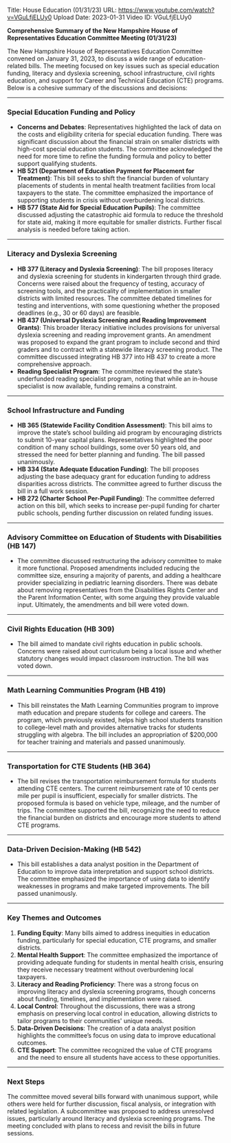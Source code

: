 Title: House Education (01/31/23)
URL: https://www.youtube.com/watch?v=VGuLfjELUy0
Upload Date: 2023-01-31
Video ID: VGuLfjELUy0

**Comprehensive Summary of the New Hampshire House of Representatives Education Committee Meeting (01/31/23)**

The New Hampshire House of Representatives Education Committee convened on January 31, 2023, to discuss a wide range of education-related bills. The meeting focused on key issues such as special education funding, literacy and dyslexia screening, school infrastructure, civil rights education, and support for Career and Technical Education (CTE) programs. Below is a cohesive summary of the discussions and decisions:

---

### **Special Education Funding and Policy**
- **Concerns and Debates**: Representatives highlighted the lack of data on the costs and eligibility criteria for special education funding. There was significant discussion about the financial strain on smaller districts with high-cost special education students. The committee acknowledged the need for more time to refine the funding formula and policy to better support qualifying students.
- **HB 521 (Department of Education Payment for Placement for Treatment)**: This bill seeks to shift the financial burden of voluntary placements of students in mental health treatment facilities from local taxpayers to the state. The committee emphasized the importance of supporting students in crisis without overburdening local districts.
- **HB 577 (State Aid for Special Education Pupils)**: The committee discussed adjusting the catastrophic aid formula to reduce the threshold for state aid, making it more equitable for smaller districts. Further fiscal analysis is needed before taking action.

---

### **Literacy and Dyslexia Screening**
- **HB 377 (Literacy and Dyslexia Screening)**: The bill proposes literacy and dyslexia screening for students in kindergarten through third grade. Concerns were raised about the frequency of testing, accuracy of screening tools, and the practicality of implementation in smaller districts with limited resources. The committee debated timelines for testing and interventions, with some questioning whether the proposed deadlines (e.g., 30 or 60 days) are feasible.
- **HB 437 (Universal Dyslexia Screening and Reading Improvement Grants)**: This broader literacy initiative includes provisions for universal dyslexia screening and reading improvement grants. An amendment was proposed to expand the grant program to include second and third graders and to contract with a statewide literacy screening product. The committee discussed integrating HB 377 into HB 437 to create a more comprehensive approach.
- **Reading Specialist Program**: The committee reviewed the state’s underfunded reading specialist program, noting that while an in-house specialist is now available, funding remains a constraint.

---

### **School Infrastructure and Funding**
- **HB 365 (Statewide Facility Condition Assessment)**: This bill aims to improve the state’s school building aid program by encouraging districts to submit 10-year capital plans. Representatives highlighted the poor condition of many school buildings, some over 50 years old, and stressed the need for better planning and funding. The bill passed unanimously.
- **HB 334 (State Adequate Education Funding)**: The bill proposes adjusting the base adequacy grant for education funding to address disparities across districts. The committee agreed to further discuss the bill in a full work session.
- **HB 272 (Charter School Per-Pupil Funding)**: The committee deferred action on this bill, which seeks to increase per-pupil funding for charter public schools, pending further discussion on related funding issues.

---

### **Advisory Committee on Education of Students with Disabilities (HB 147)**
- The committee discussed restructuring the advisory committee to make it more functional. Proposed amendments included reducing the committee size, ensuring a majority of parents, and adding a healthcare provider specializing in pediatric learning disorders. There was debate about removing representatives from the Disabilities Rights Center and the Parent Information Center, with some arguing they provide valuable input. Ultimately, the amendments and bill were voted down.

---

### **Civil Rights Education (HB 309)**
- The bill aimed to mandate civil rights education in public schools. Concerns were raised about curriculum being a local issue and whether statutory changes would impact classroom instruction. The bill was voted down.

---

### **Math Learning Communities Program (HB 419)**
- This bill reinstates the Math Learning Communities program to improve math education and prepare students for college and careers. The program, which previously existed, helps high school students transition to college-level math and provides alternative tracks for students struggling with algebra. The bill includes an appropriation of $200,000 for teacher training and materials and passed unanimously.

---

### **Transportation for CTE Students (HB 364)**
- The bill revises the transportation reimbursement formula for students attending CTE centers. The current reimbursement rate of 10 cents per mile per pupil is insufficient, especially for smaller districts. The proposed formula is based on vehicle type, mileage, and the number of trips. The committee supported the bill, recognizing the need to reduce the financial burden on districts and encourage more students to attend CTE programs.

---

### **Data-Driven Decision-Making (HB 542)**
- This bill establishes a data analyst position in the Department of Education to improve data interpretation and support school districts. The committee emphasized the importance of using data to identify weaknesses in programs and make targeted improvements. The bill passed unanimously.

---

### **Key Themes and Outcomes**
1. **Funding Equity**: Many bills aimed to address inequities in education funding, particularly for special education, CTE programs, and smaller districts.
2. **Mental Health Support**: The committee emphasized the importance of providing adequate funding for students in mental health crisis, ensuring they receive necessary treatment without overburdening local taxpayers.
3. **Literacy and Reading Proficiency**: There was a strong focus on improving literacy and dyslexia screening programs, though concerns about funding, timelines, and implementation were raised.
4. **Local Control**: Throughout the discussions, there was a strong emphasis on preserving local control in education, allowing districts to tailor programs to their communities' unique needs.
5. **Data-Driven Decisions**: The creation of a data analyst position highlights the committee’s focus on using data to improve educational outcomes.
6. **CTE Support**: The committee recognized the value of CTE programs and the need to ensure all students have access to these opportunities.

---

### **Next Steps**
The committee moved several bills forward with unanimous support, while others were held for further discussion, fiscal analysis, or integration with related legislation. A subcommittee was proposed to address unresolved issues, particularly around literacy and dyslexia screening programs. The meeting concluded with plans to recess and revisit the bills in future sessions.